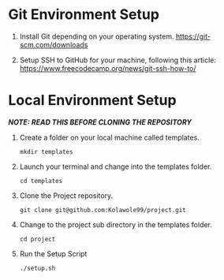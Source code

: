 # Git Environment Setup

1. Install Git depending on your operating system.
   https://git-scm.com/downloads

2. Setup SSH to GitHub for your machine, following this article:
   https://www.freecodecamp.org/news/git-ssh-how-to/

# Local Environment Setup

**_NOTE: READ THIS BEFORE CLONING THE REPOSITORY_**

1. Create a folder on your local machine called templates.
   ```
   mkdir templates
   ```
2. Launch your terminal and change into the templates folder.
   ```
   cd templates
   ```
3. Clone the Project repository.
   ```
   git clone git@github.com:Kolawole99/project.git
   ```
4. Change to the project sub directory in the templates folder.
   ```
   cd project
   ```
5. Run the Setup Script
   ```
   ./setup.sh
   ```
